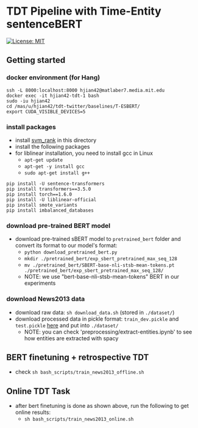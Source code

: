 # TDT Pipeline with Time-Entity sentenceBERT

[![License: MIT](https://img.shields.io/badge/License-MIT-yellow.svg)](https://opensource.org/licenses/MIT)

## Getting started

### docker environment (for Hang)

```enter my docker environment
ssh -L 8000:localhost:8000 hjian42@matlaber7.media.mit.edu
docker exec -it hjian42-tdt-1 bash
sudo -iu hjian42
cd /mas/u/hjian42/tdt-twitter/baselines/T-ESBERT/
export CUDA_VISIBLE_DEVICES=5
```

### install packages 

- install [svm_rank](https://www.cs.cornell.edu/people/tj/svm_light/svm_rank.html) in this directory
- install the following packages
- for liblinear installation, you need to install gcc in Linux
    - `apt-get update`
    - `apt-get -y install gcc`
    - `sudo apt-get install g++`

```The following versions are important
pip install -U sentence-transformers
pip install transformers==3.5.0
pip install torch==1.6.0
pip install -U liblinear-official
pip install smote_variants
pip install imbalanced_databases
```


### download pre-trained BERT model

- download pre-trained sBERT model to `pretrained_bert` folder and convert its format to our model's format: 
    - `python download_pretrained_bert.py`
    - `mkdir ./pretrained_bert/exp_sbert_pretrained_max_seq_128`
    - `mv ./pretrained_bert/SBERT-base-nli-stsb-mean-tokens.pt ./pretrained_bert/exp_sbert_pretrained_max_seq_128/`
    - NOTE: we use "bert-base-nli-stsb-mean-tokens" BERT in our experiments

### download News2013 data

- download raw data: `sh download_data.sh` (stored in `./dataset/`)
- download processed data in pickle format: `train_dev.pickle` and `test.pickle` [here](https://drive.google.com/drive/u/1/folders/1JCm2S9euC2AhyP9_IFcnMmUZN3tGG9nF) and put into `./dataset/`
    - NOTE: you can check 'preprocessing/extract-entities.ipynb' to see how entities are extracted with spacy


## BERT finetuning + retrospective TDT 

- check `sh bash_scripts/train_news2013_offline.sh`


## Online TDT Task 

- after bert finetuning is done as shown above, run the following to get online results:
    - `sh bash_scripts/train_news2013_online.sh`

